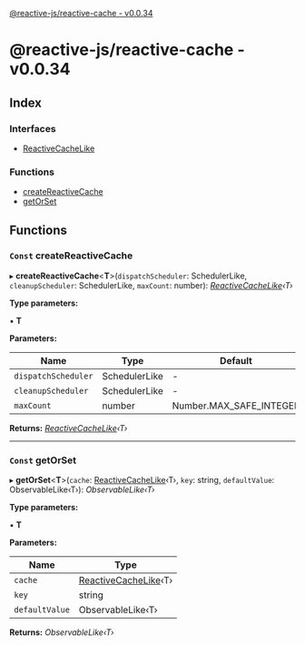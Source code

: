[@reactive-js/reactive-cache - v0.0.34](README.md)

# @reactive-js/reactive-cache - v0.0.34

## Index

### Interfaces

* [ReactiveCacheLike](interfaces/reactivecachelike.md)

### Functions

* [createReactiveCache](README.md#const-createreactivecache)
* [getOrSet](README.md#const-getorset)

## Functions

### `Const` createReactiveCache

▸ **createReactiveCache**<**T**>(`dispatchScheduler`: SchedulerLike, `cleanupScheduler`: SchedulerLike, `maxCount`: number): *[ReactiveCacheLike](interfaces/reactivecachelike.md)‹T›*

**Type parameters:**

▪ **T**

**Parameters:**

Name | Type | Default |
------ | ------ | ------ |
`dispatchScheduler` | SchedulerLike | - |
`cleanupScheduler` | SchedulerLike | - |
`maxCount` | number |  Number.MAX_SAFE_INTEGER |

**Returns:** *[ReactiveCacheLike](interfaces/reactivecachelike.md)‹T›*

___

### `Const` getOrSet

▸ **getOrSet**<**T**>(`cache`: [ReactiveCacheLike](interfaces/reactivecachelike.md)‹T›, `key`: string, `defaultValue`: ObservableLike‹T›): *ObservableLike‹T›*

**Type parameters:**

▪ **T**

**Parameters:**

Name | Type |
------ | ------ |
`cache` | [ReactiveCacheLike](interfaces/reactivecachelike.md)‹T› |
`key` | string |
`defaultValue` | ObservableLike‹T› |

**Returns:** *ObservableLike‹T›*
